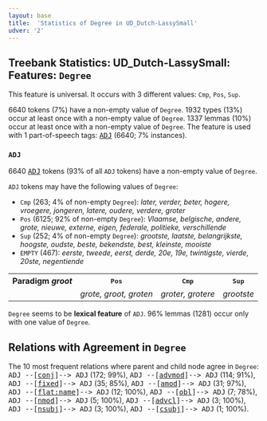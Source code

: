 ```yaml
---
layout: base
title:  'Statistics of Degree in UD_Dutch-LassySmall'
udver: '2'
---
```


## Treebank Statistics: UD_Dutch-LassySmall: Features: `Degree`

This feature is universal.
It occurs with 3 different values: `Cmp`, `Pos`, `Sup`.

6640 tokens (7%) have a non-empty value of `Degree`.
1932 types (13%) occur at least once with a non-empty value of `Degree`.
1337 lemmas (10%) occur at least once with a non-empty value of `Degree`.
The feature is used with 1 part-of-speech tags: <tt><a href="nl_lassysmall-pos-ADJ.html">ADJ</a></tt> (6640; 7% instances).

### `ADJ`

6640 <tt><a href="nl_lassysmall-pos-ADJ.html">ADJ</a></tt> tokens (93% of all `ADJ` tokens) have a non-empty value of `Degree`.

`ADJ` tokens may have the following values of `Degree`:

* `Cmp` (263; 4% of non-empty `Degree`): <em>later, verder, beter, hogere, vroegere, jongeren, latere, oudere, verdere, groter</em>
* `Pos` (6125; 92% of non-empty `Degree`): <em>Vlaamse, belgische, andere, grote, nieuwe, externe, eigen, federale, politieke, verschillende</em>
* `Sup` (252; 4% of non-empty `Degree`): <em>grootste, laatste, belangrijkste, hoogste, oudste, beste, bekendste, best, kleinste, mooiste</em>
* `EMPTY` (467): <em>eerste, tweede, eerst, derde, 20e, 19e, twintigste, vierde, 20ste, negentiende</em>

<table>
  <tr><th>Paradigm <i>groot</i></th><th><tt>Pos</tt></th><th><tt>Cmp</tt></th><th><tt>Sup</tt></th></tr>
  <tr><td><tt></tt></td><td><em>grote, groot, groten</em></td><td><em>groter, grotere</em></td><td><em>grootste</em></td></tr>
</table>

`Degree` seems to be **lexical feature** of `ADJ`. 96% lemmas (1281) occur only with one value of `Degree`.

## Relations with Agreement in `Degree`

The 10 most frequent relations where parent and child node agree in `Degree`:
<tt>ADJ --[<tt><a href="nl_lassysmall-dep-conj.html">conj</a></tt>]--> ADJ</tt> (172; 99%),
<tt>ADJ --[<tt><a href="nl_lassysmall-dep-advmod.html">advmod</a></tt>]--> ADJ</tt> (114; 91%),
<tt>ADJ --[<tt><a href="nl_lassysmall-dep-fixed.html">fixed</a></tt>]--> ADJ</tt> (35; 85%),
<tt>ADJ --[<tt><a href="nl_lassysmall-dep-amod.html">amod</a></tt>]--> ADJ</tt> (31; 97%),
<tt>ADJ --[<tt><a href="nl_lassysmall-dep-flat-name.html">flat:name</a></tt>]--> ADJ</tt> (12; 100%),
<tt>ADJ --[<tt><a href="nl_lassysmall-dep-obl.html">obl</a></tt>]--> ADJ</tt> (7; 78%),
<tt>ADJ --[<tt><a href="nl_lassysmall-dep-nmod.html">nmod</a></tt>]--> ADJ</tt> (5; 100%),
<tt>ADJ --[<tt><a href="nl_lassysmall-dep-advcl.html">advcl</a></tt>]--> ADJ</tt> (3; 100%),
<tt>ADJ --[<tt><a href="nl_lassysmall-dep-nsubj.html">nsubj</a></tt>]--> ADJ</tt> (3; 100%),
<tt>ADJ --[<tt><a href="nl_lassysmall-dep-csubj.html">csubj</a></tt>]--> ADJ</tt> (1; 100%).

